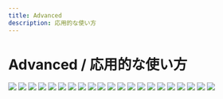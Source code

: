 ```yaml
---
title: Advanced
description: 応用的な使い方
---
```


# Advanced / 応用的な使い方
![](/VirtualMotionTrackerDocument/image/adv1.png)
![](/VirtualMotionTrackerDocument/image/adv2.png)
![](/VirtualMotionTrackerDocument/image/adv3.png)
![](/VirtualMotionTrackerDocument/image/adv4.png)
![](/VirtualMotionTrackerDocument/image/adv5.png)
![](/VirtualMotionTrackerDocument/image/adv6.png)
![](/VirtualMotionTrackerDocument/image/advA1.png)
![](/VirtualMotionTrackerDocument/image/advA2.png)
![](/VirtualMotionTrackerDocument/image/advA3.png)
![](/VirtualMotionTrackerDocument/image/advA4.png)
![](/VirtualMotionTrackerDocument/image/advA5.png)
![](/VirtualMotionTrackerDocument/image/advA6.png)
![](/VirtualMotionTrackerDocument/image/advB1.png)
![](/VirtualMotionTrackerDocument/image/advB2.png)
![](/VirtualMotionTrackerDocument/image/advB3.png)
![](/VirtualMotionTrackerDocument/image/advB4.png)
![](/VirtualMotionTrackerDocument/image/advB5.png)
![](/VirtualMotionTrackerDocument/image/advB6.png)
![](/VirtualMotionTrackerDocument/image/advB7.png)
![](/VirtualMotionTrackerDocument/image/advB8.png)
![](/VirtualMotionTrackerDocument/image/advB9.png)

